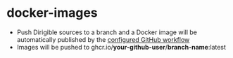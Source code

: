 # docker-images

* Push Dirigible sources to a branch and a Docker image will be automatically published by the [configured GitHub workflow](https://github.com/iliyan-velichkov/docker-images/blob/master/.github/workflows/publish.yml)
* Images will be pushed to ghcr.io/**your-github-user**/**branch-name**:latest
